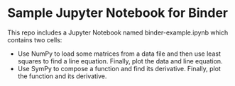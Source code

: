 # Sample Jupyter Notebook for Binder

This repo includes a Jupyter Notebook named binder-example.ipynb
which contains two cells:

* Use NumPy to load some matrices from a data file and then use least squares
to find a line equation. Finally, plot the data and line equation.
* Use SymPy to compose a function and find its derivative. Finally, plot
the function and its derivative.

